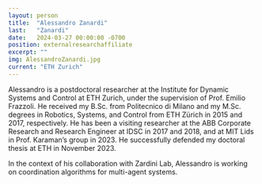```yaml
---
layout: person
title:  "Alessandro Zanardi"
last:   "Zanardi"
date:   2024-03-27 00:00:00 -0700
position: externalresearchaffiliate
excerpt: ""
img: AlessandroZanardi.jpg
current: "ETH Zurich"
---
```


Alessandro is a postdoctoral researcher at the Institute for Dynamic Systems and Control at ETH Zurich, under the supervision of Prof. Emilio Frazzoli. He received my B.Sc. from Politecnico di Milano and my M.Sc. degrees in Robotics, Systems, and Control from ETH Zürich in 2015 and 2017, respectively. He has been a visiting researcher at the ABB Corporate Research and Research Engineer at IDSC in 2017 and 2018, and at MIT Lids in Prof. Karaman’s group in 2023. He successfully defended my doctoral thesis at ETH in November 2023.

In the context of his collaboration with Zardini Lab, Alessandro is working on coordination algorithms for multi-agent systems.